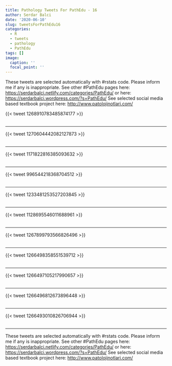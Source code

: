 ```yaml
---
title: Pathology Tweets For PathEdu - 16
author: Serdar Balci
date: '2020-06-10'
slug: tweetsForPathEdu16
categories:
  - R
  - tweets
  - pathology
  - PathEdu
tags: []
image:
  caption: ''
  focal_point: ''
---
```



These tweets are selected automatically with #rstats code. Please inform me if any is inappropriate.
See other #PathEdu pages here: https://serdarbalci.netlify.com/categories/PathEdu/  or here: https://serdarbalci.wordpress.com/?s=PathEdu/ 
See selected social media based textbook project here: http://www.patolojinotlari.com/

{{< tweet 1268910783485874177 >}}
<br>
<br>
<hr>
{{< tweet 1270604442082127873 >}}
<br>
<br>
<hr>
{{< tweet 1171822816385093632 >}}
<br>
<br>
<hr>
{{< tweet 996544218368704512 >}}
<br>
<br>
<hr>
{{< tweet 1233481253527203845 >}}
<br>
<br>
<hr>
{{< tweet 1128695546011688961 >}}
<br>
<br>
<hr>
{{< tweet 1267899793566826496 >}}
<br>
<br>
<hr>
{{< tweet 1266498358551539712 >}}
<br>
<br>
<hr>
{{< tweet 1266497105217990657 >}}
<br>
<br>
<hr>
{{< tweet 1266496812673896448 >}}
<br>
<br>
<hr>
{{< tweet 1266493010826706944 >}}
<br>
<br>
<hr>


These tweets are selected automatically with #rstats code. Please inform me if any is inappropriate.
See other #PathEdu pages here: https://serdarbalci.netlify.com/categories/PathEdu/  or here: https://serdarbalci.wordpress.com/?s=PathEdu/ 
See selected social media based textbook project here: http://www.patolojinotlari.com/

